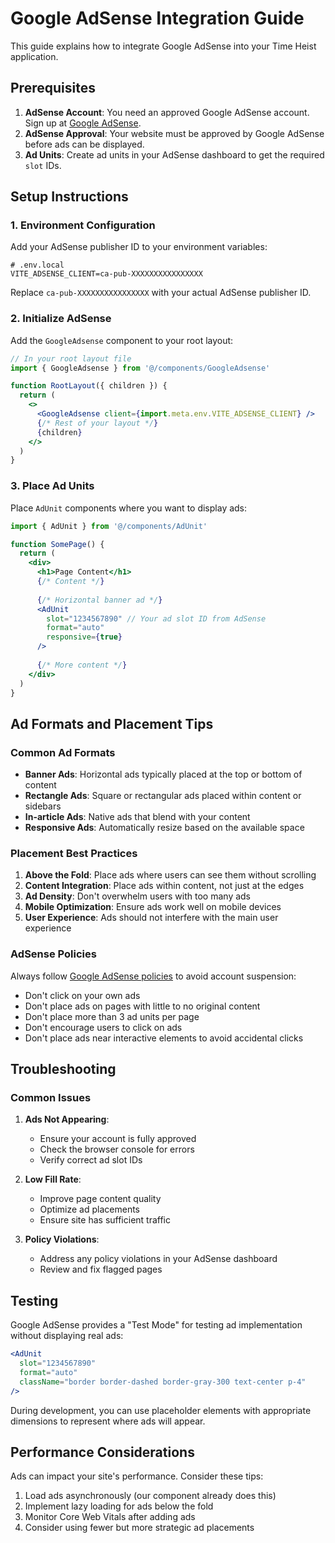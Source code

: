 # Google AdSense Integration Guide

This guide explains how to integrate Google AdSense into your Time Heist application.

## Prerequisites

1. **AdSense Account**: You need an approved Google AdSense account. Sign up at [Google AdSense](https://www.google.com/adsense/).
2. **AdSense Approval**: Your website must be approved by Google AdSense before ads can be displayed.
3. **Ad Units**: Create ad units in your AdSense dashboard to get the required `slot` IDs.

## Setup Instructions

### 1. Environment Configuration

Add your AdSense publisher ID to your environment variables:

```env
# .env.local
VITE_ADSENSE_CLIENT=ca-pub-XXXXXXXXXXXXXXXX
```

Replace `ca-pub-XXXXXXXXXXXXXXXX` with your actual AdSense publisher ID.

### 2. Initialize AdSense

Add the `GoogleAdsense` component to your root layout:

```jsx
// In your root layout file
import { GoogleAdsense } from '@/components/GoogleAdsense'

function RootLayout({ children }) {
  return (
    <>
      <GoogleAdsense client={import.meta.env.VITE_ADSENSE_CLIENT} />
      {/* Rest of your layout */}
      {children}
    </>
  )
}
```

### 3. Place Ad Units

Place `AdUnit` components where you want to display ads:

```jsx
import { AdUnit } from '@/components/AdUnit'

function SomePage() {
  return (
    <div>
      <h1>Page Content</h1>
      {/* Content */}
      
      {/* Horizontal banner ad */}
      <AdUnit 
        slot="1234567890" // Your ad slot ID from AdSense
        format="auto"
        responsive={true}
      />
      
      {/* More content */}
    </div>
  )
}
```

## Ad Formats and Placement Tips

### Common Ad Formats

- **Banner Ads**: Horizontal ads typically placed at the top or bottom of content
- **Rectangle Ads**: Square or rectangular ads placed within content or sidebars
- **In-article Ads**: Native ads that blend with your content
- **Responsive Ads**: Automatically resize based on the available space

### Placement Best Practices

1. **Above the Fold**: Place ads where users can see them without scrolling
2. **Content Integration**: Place ads within content, not just at the edges
3. **Ad Density**: Don't overwhelm users with too many ads
4. **Mobile Optimization**: Ensure ads work well on mobile devices
5. **User Experience**: Ads should not interfere with the main user experience

### AdSense Policies

Always follow [Google AdSense policies](https://support.google.com/adsense/answer/48182) to avoid account suspension:

- Don't click on your own ads
- Don't place ads on pages with little to no original content
- Don't place more than 3 ad units per page
- Don't encourage users to click on ads
- Don't place ads near interactive elements to avoid accidental clicks

## Troubleshooting

### Common Issues

1. **Ads Not Appearing**: 
   - Ensure your account is fully approved
   - Check the browser console for errors
   - Verify correct ad slot IDs

2. **Low Fill Rate**:
   - Improve page content quality
   - Optimize ad placements
   - Ensure site has sufficient traffic

3. **Policy Violations**:
   - Address any policy violations in your AdSense dashboard
   - Review and fix flagged pages

## Testing

Google AdSense provides a "Test Mode" for testing ad implementation without displaying real ads:

```jsx
<AdUnit 
  slot="1234567890"
  format="auto"
  className="border border-dashed border-gray-300 text-center p-4"
/>
```

During development, you can use placeholder elements with appropriate dimensions to represent where ads will appear.

## Performance Considerations

Ads can impact your site's performance. Consider these tips:

1. Load ads asynchronously (our component already does this)
2. Implement lazy loading for ads below the fold
3. Monitor Core Web Vitals after adding ads
4. Consider using fewer but more strategic ad placements 
